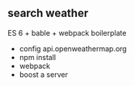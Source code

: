 search weather
--------------
ES 6 + bable + webpack boilerplate
- config api.openweathermap.org
- npm install
- webpack
- boost a server